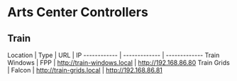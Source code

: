 # Arts Center Controllers

## Train

Location | Type | URL | IP
------------ | ------------- | -------------
Train Windows | FPP | http://train-windows.local | http://192.168.86.80
Train Grids | Falcon | http://train-grids.local | http://192.168.86.81
